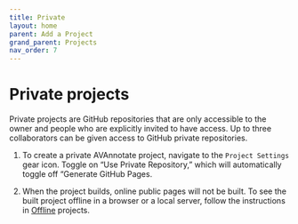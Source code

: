 ```yaml
---
title: Private
layout: home
parent: Add a Project
grand_parent: Projects
nav_order: 7
---
```


# Private projects 

Private projects are GitHub repositories that are only accessible to the owner and people who are explicitly invited to have access. Up to three collaborators can be given access to GitHub private repositories.

1. To create a private AVAnnotate project, navigate to the `Project Settings` gear icon. Toggle on “Use Private Repository,” which will automatically toggle off “Generate GitHub Pages.

2. When the project builds, online public pages will not be built. To see the built project offline in a browser or a local server, follow the instructions in [Offline](https://avannotate.github.io/documentation/pages/offline/) projects. 
